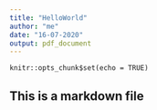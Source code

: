 ```yaml
---
title: "HelloWorld"
author: "me"
date: "16-07-2020"
output: pdf_document
---
```


```{r setup, include=FALSE}
knitr::opts_chunk$set(echo = TRUE)
```


## This is a markdown file